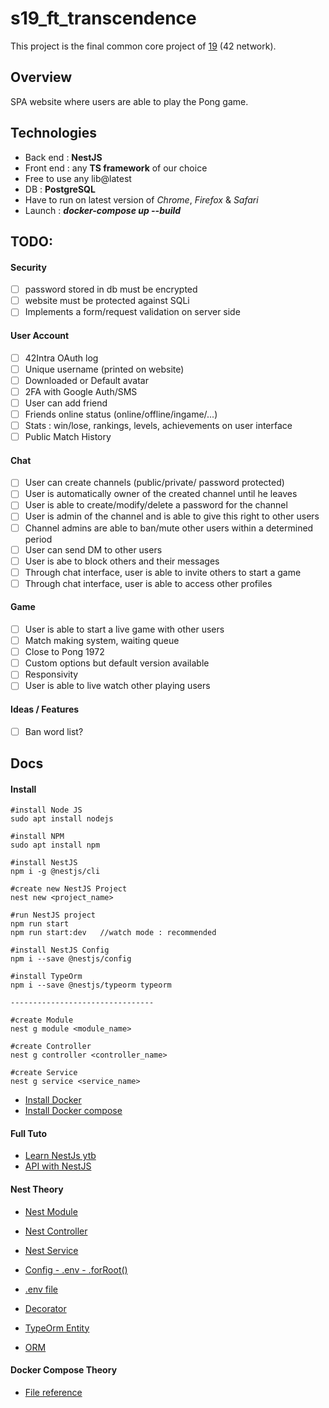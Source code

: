 # s19_ft_transcendence

This project is the final common core project of [19](http://www.s19.be/) (42 network).

## Overview

SPA website where users are able to play the Pong game.

## Technologies

- Back end : __NestJS__
- Front end : any __TS framework__ of our choice
- Free to use any lib@latest
- DB : __PostgreSQL__
- Have to run on latest version of _Chrome_, _Firefox_ & _Safari_
- Launch : ***docker-compose up --build***

## TODO:

#### Security
- [ ] password stored in db must be encrypted
- [ ] website must be protected against SQLi
- [ ] Implements a form/request validation on server side

#### User Account
- [ ] 42Intra OAuth log
- [ ] Unique username (printed on website)
- [ ] Downloaded or Default avatar
- [ ] 2FA with Google Auth/SMS
- [ ] User can add friend 
- [ ] Friends online status (online/offline/ingame/...)
- [ ] Stats : win/lose, rankings, levels, achievements on user interface
- [ ] Public Match History

#### Chat
- [ ] User can create channels (public/private/ password protected)
- [ ] User is automatically owner of the created channel until he leaves
- [ ] User is able to create/modify/delete a password for the channel
- [ ] User is admin of the channel and is able to give this right to other users
- [ ] Channel admins are able to ban/mute other users within a determined period
- [ ] User can send DM to other users
- [ ] User is abe to block others and their messages
- [ ] Through chat interface, user is able to invite others to start a game
- [ ] Through chat interface, user is able to access other profiles

#### Game
- [ ] User is able to start a live game with other users
- [ ] Match making system, waiting queue
- [ ] Close to Pong 1972
- [ ] Custom options but default version available
- [ ] Responsivity
- [ ] User is able to live watch other playing users

#### Ideas / Features
- [ ] Ban word list?

## Docs

#### Install

```
#install Node JS
sudo apt install nodejs

#install NPM
sudo apt install npm

#install NestJS
npm i -g @nestjs/cli

#create new NestJS Project
nest new <project_name>

#run NestJS project
npm run start
npm run start:dev	//watch mode : recommended

#install NestJS Config
npm i --save @nestjs/config

#install TypeOrm
npm i --save @nestjs/typeorm typeorm

--------------------------------

#create Module
nest g module <module_name>

#create Controller
nest g controller <controller_name>

#create Service
nest g service <service_name>
```
- [Install Docker](https://docs.docker.com/engine/install/ubuntu/)
- [Install Docker compose](https://docs.docker.com/compose/install/)


#### Full Tuto
- [Learn NestJs ytb](https://www.youtube.com/watch?v=GHTA143_b-s&t=3537s)
- [API with NestJS](https://wanago.io/2020/05/11/nestjs-api-controllers-routing-module/)

#### Nest Theory
- [Nest Module](https://docs.nestjs.com/modules)

- [Nest Controller](https://docs.nestjs.com/controllers)

- [Nest Service](https://docs.nestjs.com/providers)

- [Config - .env - .forRoot()](https://docs.nestjs.com/techniques/configuration)

- [.env file](https://malware.expert/general/what-is-env-files/)

- [Decorator](https://medium.com/google-developers/exploring-es7-decorators-76ecb65fb841)

- [TypeOrm Entity](https://typeorm.io/entities)

- [ORM](https://en.wikipedia.org/wiki/Object%E2%80%93relational_mapping)


#### Docker Compose Theory
- [File reference](https://docs.docker.com/compose/compose-file/)
